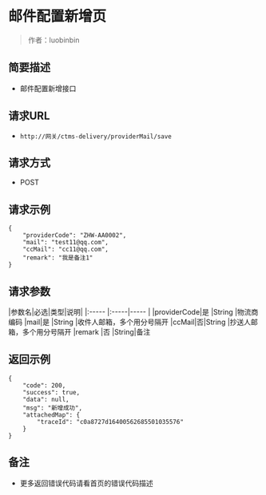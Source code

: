 # 邮件配置新增页

> 作者：luobinbin

## 简要描述

- 邮件配置新增接口

## 请求URL
- `http://网关/ctms-delivery/providerMail/save`
  
## 请求方式
- POST

## 请求示例
``` 
{
    "providerCode": "ZHW-AA0002",
    "mail": "test11@qq.com",
    "ccMail": "cc11@qq.com",
    "remark": "我是备注1"
}
```

## 请求参数

|参数名|必选|类型|说明|
|:-----  |:-----|-----                  |
|providerCode|是 |String   |物流商编码
|mail|是 |String   |收件人邮箱，多个用分号隔开
|ccMail|否|String  |抄送人邮箱，多个用分号隔开
|remark |否 |String|备注


## 返回示例 
```
{
    "code": 200,
    "success": true,
    "data": null,
    "msg": "新增成功",
    "attachedMap": {
        "traceId": "c0a8727d16400562685501035576"
    }
}
```

## 备注 

- 更多返回错误代码请看首页的错误代码描述